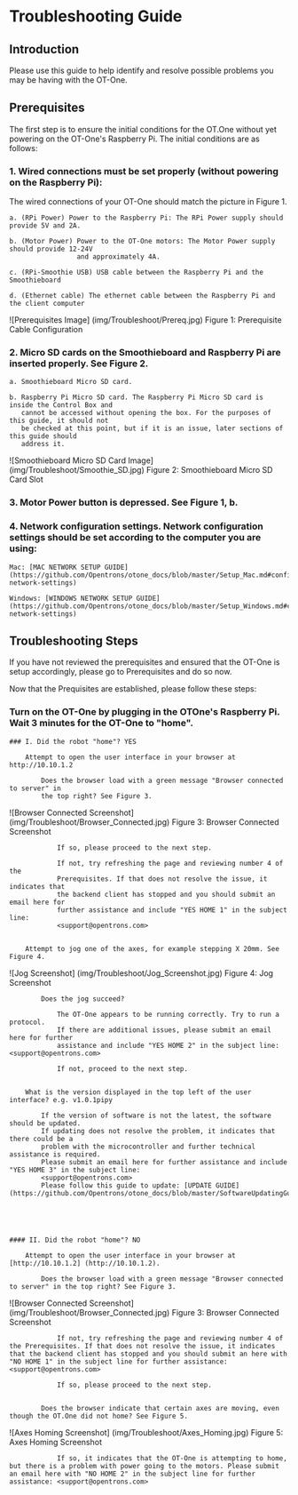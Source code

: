 
# Troubleshooting Guide


## Introduction

Please use this guide to help identify and resolve possible problems you may be having with the OT-One.



## Prerequisites

The first step is to ensure the initial conditions for the OT.One without yet powering on the OT-One's Raspberry Pi.
The initial conditions are as follows:


### 1. Wired connections must be set properly (without powering on the Raspberry Pi):

The wired connections of your OT-One should match the picture in Figure 1.

	a. (RPi Power) Power to the Raspberry Pi: The RPi Power supply should provide 5V and 2A.

	b. (Motor Power) Power to the OT-One motors: The Motor Power supply should provide 12-24V 
	                 and approximately 4A.

	c. (RPi-Smoothie USB) USB cable between the Raspberry Pi and the Smoothieboard

	d. (Ethernet cable) The ethernet cable between the Raspberry Pi and the client computer


![Prerequisites Image] (img/Troubleshoot/Prereq.jpg)
Figure 1: Prerequisite Cable Configuration


### 2. Micro SD cards on the Smoothieboard and Raspberry Pi are inserted properly. See Figure 2.

	a. Smoothieboard Micro SD card.

	b. Raspberry Pi Micro SD card. The Raspberry Pi Micro SD card is inside the Control Box and 
	   cannot be accessed without opening the box. For the purposes of this guide, it should not
	   be checked at this point, but if it is an issue, later sections of this guide should 
	   address it.

![Smoothieboard Micro SD Card Image] (img/Troubleshoot/Smoothie_SD.jpg)
Figure 2: Smoothieboard Micro SD Card Slot


### 3. Motor Power button is depressed. See Figure 1, b.


### 4. Network configuration settings. Network configuration settings should be set according to the computer you are using:

	Mac: [MAC NETWORK SETUP GUIDE](https://github.com/Opentrons/otone_docs/blob/master/Setup_Mac.md#configure-network-settings)

	Windows: [WINDOWS NETWORK SETUP GUIDE](https://github.com/Opentrons/otone_docs/blob/master/Setup_Windows.md#configure-network-settings)





## Troubleshooting Steps

If you have not reviewed the prerequisites and ensured that the OT-One is setup accordingly, please
go to Prerequisites and do so now.

Now that the Prequisites are established, please follow these steps:

### Turn on the OT-One by plugging in the OTOne's Raspberry Pi. Wait 3 minutes for the OT-One to "home".

	### I. Did the robot "home"? YES

		Attempt to open the user interface in your browser at http://10.10.1.2
		
			Does the browser load with a green message "Browser connected to server" in 
			the top right? See Figure 3.

![Browser Connected Screenshot] (img/Troubleshoot/Browser_Connected.jpg)
Figure 3: Browser Connected Screenshot

				If so, please proceed to the next step.

				If not, try refreshing the page and reviewing number 4 of the 
				Prerequisites. If that does not resolve the issue, it indicates that 
				the backend client has stopped and you should submit an email here for
				further assistance and include "YES HOME 1" in the subject line: 
				<support@opentrons.com>


		Attempt to jog one of the axes, for example stepping X 20mm. See Figure 4.

![Jog Screenshot] (img/Troubleshoot/Jog_Screenshot.jpg)
Figure 4: Jog Screenshot

			Does the jog succeed?

				The OT-One appears to be running correctly. Try to run a protocol. 
				If there are additional issues, please submit an email here for further
				assistance and include "YES HOME 2" in the subject line: <support@opentrons.com>

				If not, proceed to the next step.


		What is the version displayed in the top left of the user interface? e.g. v1.0.1pipy

			If the version of software is not the latest, the software should be updated. 
			If updating does not resolve the problem, it indicates that there could be a 
			problem with the microcontroller and further technical assistance is required. 
			Please submit an email here for further assistance and include "YES HOME 3" in the subject line: 
			<support@opentrons.com>
			Please follow this guide to update: [UPDATE GUIDE](https://github.com/Opentrons/otone_docs/blob/master/SoftwareUpdatingGuide.md)





	#### II. Did the robot "home"? NO

		Attempt to open the user interface in your browser at [http://10.10.1.2] (http://10.10.1.2).
		
			Does the browser load with a green message "Browser connected to server" in the top right? See Figure 3.

![Browser Connected Screenshot] (img/Troubleshoot/Browser_Connected.jpg)
Figure 3: Browser Connected Screenshot

				If not, try refreshing the page and reviewing number 4 of the Prerequisites. If that does not resolve the issue, it indicates that the backend client has stopped and you should submit an here with "NO HOME 1" in the subject line for further assistance: <support@opentrons.com>

				If so, please proceed to the next step.


			Does the browser indicate that certain axes are moving, even though the OT.One did not home? See Figure 5.

![Axes Homing Screenshot] (img/Troubleshoot/Axes_Homing.jpg)
Figure 5: Axes Homing Screenshot

				If so, it indicates that the OT-One is attempting to home, but there is a problem with power going to the motors. Please submit an email here with "NO HOME 2" in the subject line for further assistance: <support@opentrons.com>





